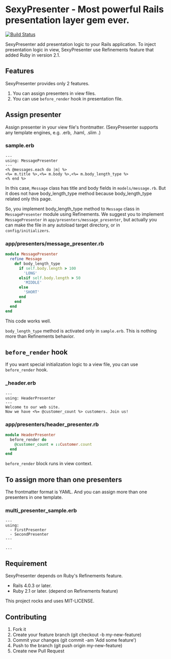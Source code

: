 # SexyPresenter - Most powerful Rails presentation layer gem ever.

[![Build Status](https://travis-ci.org/kmdsbng/sexy_presenter.png?branch=master)](https://travis-ci.org/kmdsbng/sexy_presenter)

SexyPresenter add presentation logic to your Rails application.
To inject presentation logic in view, SexyPresenter use Refinements feature that added Ruby in version 2.1.


## Features

SexyPresenter provides only 2 features.

1. You can assign presenters in view files.
2. You can use `before_render` hook in presentation file.


## Assign presenter

Assign presenter in your view file's frontmatter.
(SexyPresenter supports any template engines, e.g. .erb, .haml, .slim .)

### sample.erb
```erb
---
using: MessagePresenter
---
<% @messages.each do |m| %>
<%= m.title %>,<%= m.body %>,<%= m.body_length_type %>
<% end %>
```

In this case, `Message` class has title and body fields in `models/message.rb`.
But it does not have body_length_type method because body_length_type related only this page.

So, you implement body_length_type method to `Message` class in `MessagePresenter` module using Refinements.
We suggest you to implement `MessagePresenter` in `app/presenters/message_presenter`,
but actually you can make the file in any autoload target directory, or in `config/initializers`.

### app/presenters/message_presenter.rb
```ruby
module MessagePresenter
  refine Message
    def body_length_type
      if self.body.length > 100
        'LONG'
      elsif self.body.length > 50
        'MIDDLE'
      else
        'SHORT'
      end
    end
  end
end
```

This code works well.

`body_length_type` method is activated only in `sample.erb`.
This is nothing more than Refinements behavior.

## `before_render` hook

If you want special initialization logic to a view file, you can use `before_render` hook.

### _header.erb
```erb
---
using: HeaderPresenter
---
Welcome to our web site.
Now we have <%= @customer_count %> customers. Join us!
```

### app/presenters/header_presenter.rb
```ruby
module HeaderPresenter
  before_render do
    @customer_count = ::Customer.count
  end
end
```

`before_render` block runs in view context.


## To assign more than one presenters

The frontmatter format is YAML. And you can assign more than one presenters in one template.

### multi_presenter_sample.erb
```erb
---
using:
  - FirstPresenter
  - SecondPresenter
---

...
```




## Requirement

SexyPresenter depends on Ruby's Refinements feature.

* Rails 4.0.3 or later.
* Ruby 2.1 or later. (depend on Refinements feature)



This project rocks and uses MIT-LICENSE.


## Contributing

1. Fork it
2. Create your feature branch (git checkout -b my-new-feature)
3. Commit your changes (git commit -am 'Add some feature')
4. Push to the branch (git push origin my-new-feature)
5. Create new Pull Request

